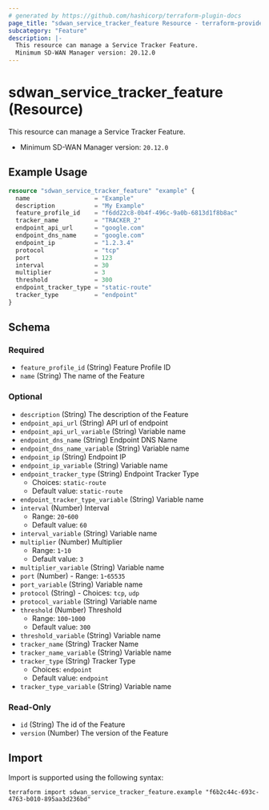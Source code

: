 ```yaml
---
# generated by https://github.com/hashicorp/terraform-plugin-docs
page_title: "sdwan_service_tracker_feature Resource - terraform-provider-sdwan"
subcategory: "Feature"
description: |-
  This resource can manage a Service Tracker Feature.
  Minimum SD-WAN Manager version: 20.12.0
---
```


# sdwan_service_tracker_feature (Resource)

This resource can manage a Service Tracker Feature.
  - Minimum SD-WAN Manager version: `20.12.0`

## Example Usage

```terraform
resource "sdwan_service_tracker_feature" "example" {
  name                  = "Example"
  description           = "My Example"
  feature_profile_id    = "f6dd22c8-0b4f-496c-9a0b-6813d1f8b8ac"
  tracker_name          = "TRACKER_2"
  endpoint_api_url      = "google.com"
  endpoint_dns_name     = "google.com"
  endpoint_ip           = "1.2.3.4"
  protocol              = "tcp"
  port                  = 123
  interval              = 30
  multiplier            = 3
  threshold             = 300
  endpoint_tracker_type = "static-route"
  tracker_type          = "endpoint"
}
```

<!-- schema generated by tfplugindocs -->
## Schema

### Required

- `feature_profile_id` (String) Feature Profile ID
- `name` (String) The name of the Feature

### Optional

- `description` (String) The description of the Feature
- `endpoint_api_url` (String) API url of endpoint
- `endpoint_api_url_variable` (String) Variable name
- `endpoint_dns_name` (String) Endpoint DNS Name
- `endpoint_dns_name_variable` (String) Variable name
- `endpoint_ip` (String) Endpoint IP
- `endpoint_ip_variable` (String) Variable name
- `endpoint_tracker_type` (String) Endpoint Tracker Type
  - Choices: `static-route`
  - Default value: `static-route`
- `endpoint_tracker_type_variable` (String) Variable name
- `interval` (Number) Interval
  - Range: `20`-`600`
  - Default value: `60`
- `interval_variable` (String) Variable name
- `multiplier` (Number) Multiplier
  - Range: `1`-`10`
  - Default value: `3`
- `multiplier_variable` (String) Variable name
- `port` (Number) - Range: `1`-`65535`
- `port_variable` (String) Variable name
- `protocol` (String) - Choices: `tcp`, `udp`
- `protocol_variable` (String) Variable name
- `threshold` (Number) Threshold
  - Range: `100`-`1000`
  - Default value: `300`
- `threshold_variable` (String) Variable name
- `tracker_name` (String) Tracker Name
- `tracker_name_variable` (String) Variable name
- `tracker_type` (String) Tracker Type
  - Choices: `endpoint`
  - Default value: `endpoint`
- `tracker_type_variable` (String) Variable name

### Read-Only

- `id` (String) The id of the Feature
- `version` (Number) The version of the Feature

## Import

Import is supported using the following syntax:

```shell
terraform import sdwan_service_tracker_feature.example "f6b2c44c-693c-4763-b010-895aa3d236bd"
```
